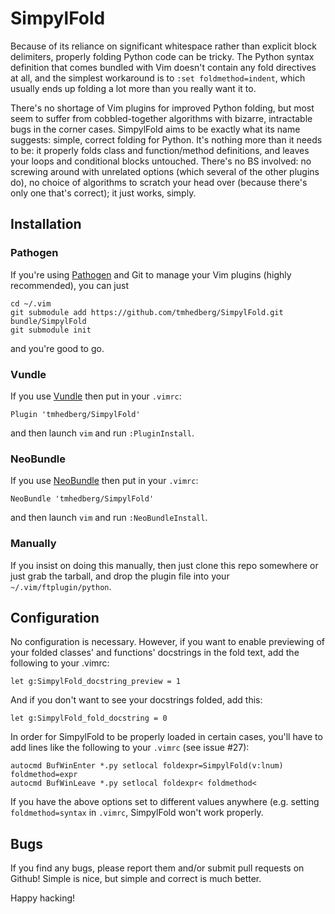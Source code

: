 SimpylFold
==========

Because of its reliance on significant whitespace rather than explicit block delimiters, properly folding Python code can be tricky. The Python syntax definition that comes bundled with Vim doesn't contain any fold directives at all, and the simplest workaround is to `:set foldmethod=indent`, which usually ends up folding a lot more than you really want it to.

There's no shortage of Vim plugins for improved Python folding, but most seem to suffer from cobbled-together algorithms with bizarre, intractable bugs in the corner cases. SimpylFold aims to be exactly what its name suggests: simple, correct folding for Python. It's nothing more than it needs to be: it properly folds class and function/method definitions, and leaves your loops and conditional blocks untouched. There's no BS involved: no screwing around with unrelated options (which several of the other plugins do), no choice of algorithms to scratch your head over (because there's only one that's correct); it just works, simply.

Installation
------------

### Pathogen

If you're using [Pathogen](https://github.com/tpope/vim-pathogen) and Git to manage your Vim plugins (highly recommended), you can just

    cd ~/.vim
    git submodule add https://github.com/tmhedberg/SimpylFold.git bundle/SimpylFold
    git submodule init

and you're good to go. 

### Vundle

If you use [Vundle](https://github.com/gmarik/Vundle.vim) then put in your `.vimrc`:

    Plugin 'tmhedberg/SimpylFold'

and then launch `vim` and run `:PluginInstall`.
    
### NeoBundle

If you use [NeoBundle](https://github.com/Shougo/neobundle.vim) then put in your `.vimrc`:

    NeoBundle 'tmhedberg/SimpylFold'

and then launch `vim` and run `:NeoBundleInstall`.

### Manually

If you insist on doing this manually, then just clone this repo somewhere or just grab the tarball, and drop the plugin file into your `~/.vim/ftplugin/python`.

Configuration
-------------

No configuration is necessary. However, if you want to enable previewing of your folded classes' and functions' docstrings in the fold text, add the following to your .vimrc:

    let g:SimpylFold_docstring_preview = 1

And if you don't want to see your docstrings folded, add this:

    let g:SimpylFold_fold_docstring = 0

In order for SimpylFold to be properly loaded in certain cases, you'll have to add lines like the following to your `.vimrc` (see issue #27):

```vim
autocmd BufWinEnter *.py setlocal foldexpr=SimpylFold(v:lnum) foldmethod=expr
autocmd BufWinLeave *.py setlocal foldexpr< foldmethod<
```

If you have the above options set to different values anywhere (e.g. setting `foldmethod=syntax` in `.vimrc`, SimpylFold won't work properly.

Bugs
----

If you find any bugs, please report them and/or submit pull requests on Github! Simple is nice, but simple and correct is much better.

Happy hacking!
